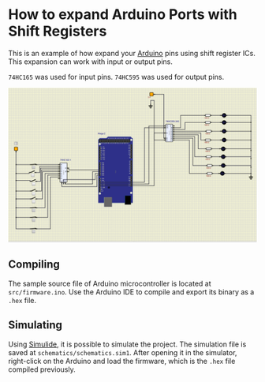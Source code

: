 
# How to expand Arduino Ports with Shift Registers

This is an example of how expand your [Arduino](https://www.arduino.cc/) pins using shift register ICs. This expansion can work with input or output pins.

`74HC165` was used for input pins.
`74HC595` was used for output pins.

![Schematics](docs/schematics.png)

## Compiling

The sample source file of Arduino microcontroller is located at `src/firmware.ino`. Use the Arduino IDE to compile and export its binary as a `.hex` file.

## Simulating

Using [Simulide](https://simulide.com/p/), it is possible to simulate the project. The simulation file is saved at `schematics/schematics.sim1`. After opening it in the simulator, right-click on the Arduino and load the firmware, which is the `.hex` file compiled previously.

